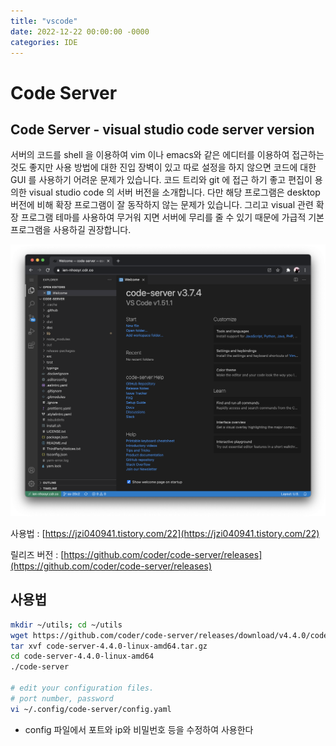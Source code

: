 ```yaml
---
title: "vscode"
date: 2022-12-22 00:00:00 -0000
categories: IDE
---
```


# Code Server

## Code Server - visual studio code server version

서버의 코드를 shell 을 이용하여 vim 이나 emacs와 같은 에디터를 이용하여 접근하는 것도 좋지만 사용 방법에 대한 진입 장벽이 있고 따로 설정을 하지 않으면 코드에 대한 GUI 를 사용하기 어려운 문제가 있습니다. 코드 트리와 git 에 접근 하기 좋고 편집이 용의한 visual studio code 의 서버 버전을 소개합니다. 다만 해당 프로그램은 desktop 버전에 비해 확장 프로그램이 잘 동작하지 않는 문제가 있습니다. 그리고 visual 관련 확장 프로그램 테마를 사용하여 무거워 지면 서버에 무리를 줄 수 있기 때문에 가급적 기본 프로그램을 사용하길 권장합니다.

![Untitled](https://raw.githubusercontent.com/JaminJeong/blog/main/_posts/uploads/1417a12a5149578f9feca19c85aa5513/Untitled.png)

사용법 : [https://jzi040941.tistory.com/22](https://jzi040941.tistory.com/22)

릴리즈 버전 : [https://github.com/coder/code-server/releases](https://github.com/coder/code-server/releases)

## 사용법


```bash
mkdir ~/utils; cd ~/utils
wget https://github.com/coder/code-server/releases/download/v4.4.0/code-server-4.4.0-linux-amd64.tar.gz
tar xvf code-server-4.4.0-linux-amd64.tar.gz
cd code-server-4.4.0-linux-amd64
./code-server

# edit your configuration files.
# port number, password
vi ~/.config/code-server/config.yaml
```

* config 파일에서 포트와 ip와 비밀번호 등을 수정하여 사용한다